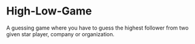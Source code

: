 # High-Low-Game

A guessing game where you have to guess the highest follower from two given star player, company or organization.
#
